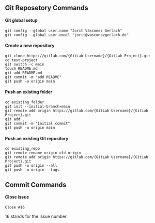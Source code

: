 ## Git Reposetory Commands
#### Git global setup
```
git config --global user.name "Jorit Vásconez Gerlach"
git config --global user.email "jorit@vasconezgerlach.de"
```
#### Create a new repository
```
git clone https://gitlab.com/{GitLab Username}/{GitLab Project}.git
cd test-project
git switch -c main
touch README.md
git add README.md
git commit -m "add README"
git push -u origin main
```
#### Push an existing folder
```
cd existing_folder
git init --initial-branch=main
git remote add origin https://gitlab.com/{GitLab Username}/{GitLab Project}.git
git add .
git commit -m "Initial commit"
git push -u origin main
```
#### Push an existing Git repository
```
cd existing_repo
git remote rename origin old-origin
git remote add origin https://gitlab.com/{GitLab Username}/{GitLab Project}.git
git push -u origin --all
git push -u origin --tags
```

## Commit Commands
#### Close issue
```
Close #16
```
16 stands for the issue number
